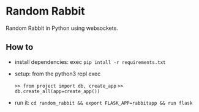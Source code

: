 # Random Rabbit

Random Rabbit in Python using websockets.

## How to

- install dependencies: exec `pip intall -r requirements.txt`
- setup: from the python3 repl exec
	
	`>> from project import db, create_app`
	`>> db.create_all(app=create_app())`

- run it: `cd random_rabbit && export FLASK_APP=rabbitapp && run flask`

